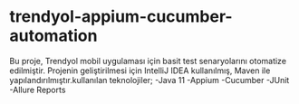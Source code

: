 # trendyol-appium-cucumber-automation
 Bu proje, Trendyol mobil uygulaması için basit test senaryolarını otomatize edilmiştir. Projenin geliştirilmesi için IntelliJ IDEA kullanılmış, Maven ile yapılandırılmıştır.kullanılan teknolojiler;  -Java 11 -Appium -Cucumber -JUnit -Allure Reports
